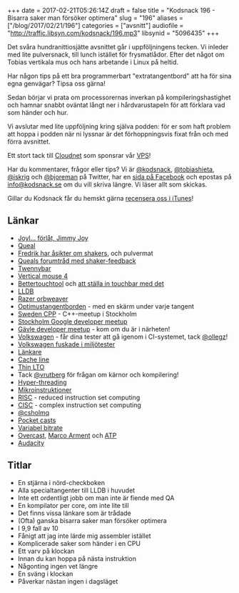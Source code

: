 +++
date = 2017-02-21T05:26:14Z
draft = false
title = "Kodsnack 196 - Bisarra saker man försöker optimera"
slug = "196"
aliases = ["/blog/2017/02/21/196"]
categories = ["avsnitt"]
audiofile = "http://traffic.libsyn.com/kodsnack/196.mp3"
libsynid = "5096435"
+++

Det svåra hundranittiosjätte avsnittet går i uppföljningens tecken. Vi inleder med lite pulversnack, till lunch istället för frysmatlådor. Efter det något om Tobias vertikala mus och hans arbetande i Linux på heltid.

Har någon tips på ett bra programmerbart "extratangentbord" att ha för sina egna genvägar? Tipsa oss gärna!

Sedan börjar vi prata om processorernas inverkan på kompileringshastighet och hamnar snabbt oväntat långt ner i hårdvarustapeln för att förklara vad som händer och hur.

Vi avslutar med lite uppföljning kring själva podden: för er som haft problem att hoppa i podden när ni lyssnar är det förhoppningsvis fixat från och med förra avsnittet.

Ett stort tack till [Cloudnet](http://www.cloudnet.se) som sponsrar vår [VPS](http://en.wikipedia.org/wiki/Virtual_private_server)!

Har du kommentarer, frågor eller tips? Vi är [@kodsnack](https://www.twitter.com/kodsnack), [@tobiashieta](https://www.twitter.com/tobiashieta), [@iskrig](https://www.twitter.com/iskrig) och [@bjoreman](https://www.twitter.com/bjoreman) på Twitter, har en [sida på Facebook](https://www.facebook.com/kodsnack) och epostas på [info@kodsnack.se](mailto:info@kodsnack.se) om du vill skriva längre. Vi läser allt som skickas.

Gillar du Kodsnack får du hemskt gärna [recensera oss i iTunes](http://itunes.apple.com/se/podcast/kodsnack/id561631498?l=en)!

## Länkar ##
* [Joyl… förlåt, Jimmy Joy](https://www.jimmyjoy.com/)
* [Queal](https://queal.com/)
* [Fredrik har åsikter om shakers](http://bjoreman.com/diary/2017/2017-02-11.html), och pulvermat
* [Queals forumtråd med shaker-feedback](https://forum.queal.com/t/shaker-feedback-thought-balloon/49)
* [Twennybar](https://www.jimmyjoy.com/products/twennybar)
* [Vertical mouse 4](https://evoluent.com/products/vm4r/)
* [Bettertouchtool](https://www.boastr.net/) och [att ställa in touchbar med det](https://medium.com/productivity-freak/what-if-you-could-really-customize-your-new-touch-bar-ea42ec66f42c#.fhd7o2vgl)
* [LLDB](https://lldb.llvm.org/)
* [Razer orbweaver](https://www.razerzone.com/gaming-keyboards-keypads/razer-orbweaver)
* [Optimustangentborden](https://www.artlebedev.com/optimus/) - med en skärm under varje tangent
* [Sweden CPP](https://www.meetup.com/swedencpp/) - C++-meetup i Stockholm
* [Stockholm Google developer meetup](https://www.meetup.com/Stockholm-Google-Developer-Group/)
* [Gävle developer meetup](https://www.meetup.com/Gavle-Developer-Meetup/) - kom om du är i närheten!
* [Volkswagen](https://github.com/auchenberg/volkswagen) - får dina tester att gå igenom i CI-systemet, tack [@ollegz](https://www.meetup.com/Stockholm-Google-Developer-Group/)!
* [Volkswagen fuskade i miljötester](https://en.wikipedia.org/wiki/Volkswagen_emissions_scandal)
* [Länkare](https://en.wikipedia.org/wiki/Linker_%28computing%29)
* [Cache line](https://en.wikipedia.org/wiki/Cache_memory#Functional_principles_of_the_cache_memory)
* [Thin LTO](http://blog.llvm.org/2016/06/thinlto-scalable-and-incremental-lto.html)
* Tack [@vrutberg](https://twitter.com/vrutberg) för frågan om kärnor och kompilering!
* [Hyper-threading](https://en.wikipedia.org/wiki/Hyper-threading)
* [Mikroinstruktioner](https://en.wikipedia.org/wiki/Microcode)
* [RISC](https://en.wikipedia.org/wiki/Reduced_instruction_set_computing) - reduced instruction set computing
* [CISC](https://en.wikipedia.org/wiki/Complex_instruction_set_computing) - complex instruction set computing
* [@csholmq](https://twitter.com/csholmq)
* [Pocket casts](http://www.shiftyjelly.com/pocketcasts/)
* [Variabel bitrate](https://en.wikipedia.org/wiki/Variable_bitrate)
* [Overcast](https://overcast.fm/podcasts), [Marco Arment](https://marco.org/about) och [ATP](http://atp.fm/)
* [Audacity](http://www.audacityteam.org/)

## Titlar ##
* En stjärna i nörd-checkboken
* Alla specialtangenter till LLDB i huvudet
* Inte ett ordentligt jobb om man inte är fiende med QA
* En kompilator per core, om inte lite till
* Det finns vissa länkare som är trådade
* (Ofta) ganska bisarra saker man försöker optimera
* I 9,9 fall av 10
* Fånigt att jag inte lärde mig assembler istället
* Komplicerade saker som händer i en CPU
* Ett varv på klockan
* Innan du kan hoppa på nästa instruktion
* Någonting ingen vet längre
* En sväng i klockan
* Påverkar nästan ingen i dagsläget 